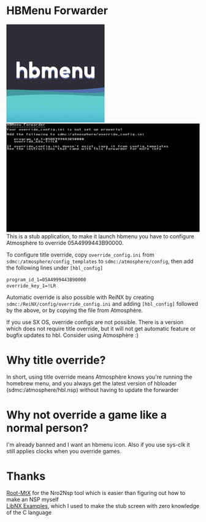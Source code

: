 # HBMenu Forwarder
![Icon](img/hbmenu_icon.jpg)
![Screenshot](img/stub_screenshot.jpg)
 This is a stub application, to make it launch hbmenu you have to configure Atmosphère to override 05A4999443B90000.

 To configure title override, copy `override_config.ini` from `sdmc:/atmosphere/config_templates` to
 `sdmc:/atmosphere/config`, then add the following lines under `[hbl_config]`

    program_id_1=05A4999443B90000
    override_key_1=!LR

 Automatic override is also possible with ReiNX by creating `sdmc:/ReiNX/config/override_config.ini`
 and adding `[hbl_config]` followed by the above, or by copying the file from Atmosphère.
 
 If you use SX OS, override configs are not possible. There is a version which does not require title override,
 but it will not get automatic feature or bugfix updates to hbl. Consider using Atmosphère :)
 
# Why title override?
 In short, using title override means Atmosphère knows you're running the homebrew menu, and you always get the latest
 version of hbloader (sdmc:/atmosphere/hbl.nsp) without having to update the forwarder

# Why not override a game like a normal person?
 I'm already banned and I want an hbmenu icon. Also if you use sys-clk it still applies clocks when you override games.

# Thanks
 [Root-MtX](https://github.com/Root-MtX/Nro2Nsp) for the Nro2Nsp tool which is easier than figuring out how
 to make an NSP myself  
 [LibNX Examples](https://github.com/switchbrew/switch-examples), which I used to make the stub screen with zero
 knowledge of the C language
 